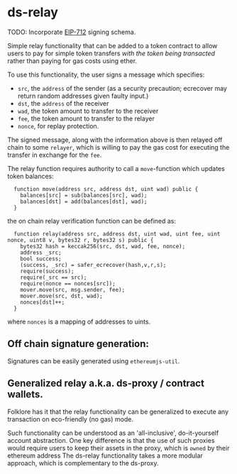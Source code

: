 # ds-relay
TODO: Incorporate [EIP-712](https://github.com/ethereum/EIPs/blob/master/EIPS/eip-712.md) signing schema.

Simple relay functionality that can be added to a token contract to allow users to pay for simple token transfers
_with the token being transacted_ rather than paying for gas costs using ether.

To use this functionality, the user signs a message which specifies:

* `src`, the `address` of the sender (as a security precaution; ecrecover may return random addresses given faulty input.)
* `dst`, the `address` of the receiver
* `wad`, the token amount to transfer to the receiver
* `fee`, the token amount to transfer to the relayer
* `nonce`, for replay protection.

The signed message, along with the information above is then relayed off chain to some `relayer`,
which is willing to pay the gas cost for executing the transfer in exchange for the `fee`.

The relay function requires authority to call a `move`-function which updates token balances:
```
  function move(address src, address dst, uint wad) public {
    balances[src] = sub(balances[src], wad);
    balances[dst] = add(balances[dst], wad);
  }

```
the on chain relay verification function can be defined as:
```
  function relay(address src, address dst, uint wad, uint fee, uint nonce, uint8 v, bytes32 r, bytes32 s) public {
    bytes32 hash = keccak256(src, dst, wad, fee, nonce);
    address _src;
    bool success;
    (success, _src) = safer_ecrecover(hash,v,r,s);
    require(success);
    require(_src == src);
    require(nonce == nonces[src]);
    mover.move(src, msg.sender, fee);
    mover.move(src, dst, wad);
    nonces[dst]++;
  }
```
where `nonces` is a mapping of addresses to uints.

## Off chain signature generation:
Signatures can be easily generated using `ethereumjs-util`.


## Generalized relay a.k.a. ds-proxy / contract wallets.
Folklore has it that the relay functionality can be generalized to execute any transaction on eco-friendly (no gas) mode.

Such functionality can be understood as an 'all-inclusive', do-it-yourself account abstraction.
One key difference is that the use of such proxies would require users to keep their assets in the proxy, which is `owned` by their ethereum address
The ds-relay functionality takes a more modular approach, which is complementary to the ds-proxy.

